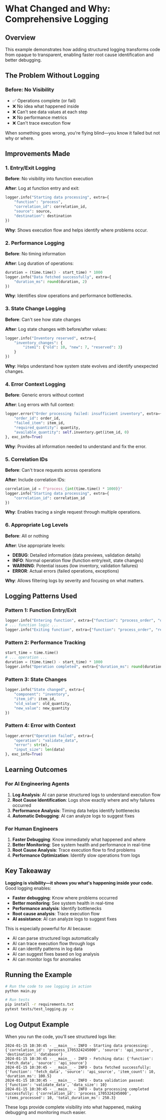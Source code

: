 # What Changed and Why: Comprehensive Logging

## Overview

This example demonstrates how adding structured logging transforms code from opaque to transparent, enabling faster root cause identification and better debugging.

## The Problem Without Logging

### Before: No Visibility
- ✅ Operations complete (or fail)
- ❌ No idea what happened inside
- ❌ Can't see data values at each step
- ❌ No performance metrics
- ❌ Can't trace execution flow

When something goes wrong, you're flying blind—you know it failed but not why or where.

## Improvements Made

### 1. Entry/Exit Logging

**Before**: No visibility into function execution

**After**: Log at function entry and exit:
```python
logger.info("Starting data processing", extra={
    "function": "process",
    "correlation_id": correlation_id,
    "source": source,
    "destination": destination
})
```

**Why**: Shows execution flow and helps identify where problems occur.

### 2. Performance Logging

**Before**: No timing information

**After**: Log duration of operations:
```python
duration = (time.time() - start_time) * 1000
logger.info("Data fetched successfully", extra={
    "duration_ms": round(duration, 2)
})
```

**Why**: Identifies slow operations and performance bottlenecks.

### 3. State Change Logging

**Before**: Can't see how state changes

**After**: Log state changes with before/after values:
```python
logger.info("Inventory reserved", extra={
    "inventory_changes": {
        "item1": {"old": 10, "new": 7, "reserved": 3}
    }
})
```

**Why**: Helps understand how system state evolves and identify unexpected changes.

### 4. Error Context Logging

**Before**: Generic errors without context

**After**: Log errors with full context:
```python
logger.error("Order processing failed: insufficient inventory", extra={
    "order_id": order_id,
    "failed_item": item_id,
    "required_quantity": quantity,
    "available_quantity": self.inventory.get(item_id, 0)
}, exc_info=True)
```

**Why**: Provides all information needed to understand and fix the error.

### 5. Correlation IDs

**Before**: Can't trace requests across operations

**After**: Include correlation IDs:
```python
correlation_id = f"process_{int(time.time() * 1000)}"
logger.info("Starting data processing", extra={
    "correlation_id": correlation_id
})
```

**Why**: Enables tracing a single request through multiple operations.

### 6. Appropriate Log Levels

**Before**: All or nothing

**After**: Use appropriate levels:
- **DEBUG**: Detailed information (data previews, validation details)
- **INFO**: Normal operation flow (function entry/exit, state changes)
- **WARNING**: Potential issues (low inventory, validation failures)
- **ERROR**: Actual errors (failed operations, exceptions)

**Why**: Allows filtering logs by severity and focusing on what matters.

## Logging Patterns Used

### Pattern 1: Function Entry/Exit
```python
logger.info("Entering function", extra={"function": "process_order", "order_id": order_id})
# ... function logic ...
logger.info("Exiting function", extra={"function": "process_order", "result": "success"})
```

### Pattern 2: Performance Tracking
```python
start_time = time.time()
# ... operation ...
duration = (time.time() - start_time) * 1000
logger.info("Operation completed", extra={"duration_ms": round(duration, 2)})
```

### Pattern 3: State Changes
```python
logger.info("State changed", extra={
    "component": "inventory",
    "item_id": item_id,
    "old_value": old_quantity,
    "new_value": new_quantity
})
```

### Pattern 4: Error with Context
```python
logger.error("Operation failed", extra={
    "operation": "validate_data",
    "error": str(e),
    "input_size": len(data)
}, exc_info=True)
```

## Learning Outcomes

### For AI Engineering Agents

1. **Log Analysis**: AI can parse structured logs to understand execution flow
2. **Root Cause Identification**: Logs show exactly where and why failures occurred
3. **Performance Analysis**: Timing data helps identify bottlenecks
4. **Automatic Debugging**: AI can analyze logs to suggest fixes

### For Human Engineers

1. **Faster Debugging**: Know immediately what happened and where
2. **Better Monitoring**: See system health and performance in real-time
3. **Root Cause Analysis**: Trace execution flow to find problems
4. **Performance Optimization**: Identify slow operations from logs

## Key Takeaway

**Logging is visibility—it shows you what's happening inside your code.** Good logging enables:
- **Faster debugging**: Know where problems occurred
- **Better monitoring**: See system health in real-time
- **Performance analysis**: Identify bottlenecks
- **Root cause analysis**: Trace execution flow
- **AI assistance**: AI can analyze logs to suggest fixes

This is especially powerful for AI because:
- AI can parse structured logs automatically
- AI can trace execution flow through logs
- AI can identify patterns in log data
- AI can suggest fixes based on log analysis
- AI can monitor logs for anomalies

## Running the Example

```bash
# Run the code to see logging in action
python main.py

# Run tests
pip install -r requirements.txt
pytest tests/test_logging.py -v
```

## Log Output Example

When you run the code, you'll see structured logs like:

```
2024-01-15 10:30:45 - __main__ - INFO - Starting data processing: {'correlation_id': 'process_1705324245000', 'source': 'api_source', 'destination': 'database'}
2024-01-15 10:30:45 - __main__ - INFO - Fetching data: {'function': 'fetch_data', 'source': 'api_source'}
2024-01-15 10:30:45 - __main__ - INFO - Data fetched successfully: {'function': 'fetch_data', 'source': 'api_source', 'item_count': 10, 'duration_ms': 100.5}
2024-01-15 10:30:45 - __main__ - INFO - Data validation passed: {'function': 'validate_data', 'data_size': 10}
2024-01-15 10:30:45 - __main__ - INFO - Data processing completed successfully: {'correlation_id': 'process_1705324245000', 'items_processed': 10, 'total_duration_ms': 250.3}
```

These logs provide complete visibility into what happened, making debugging and monitoring much easier.

